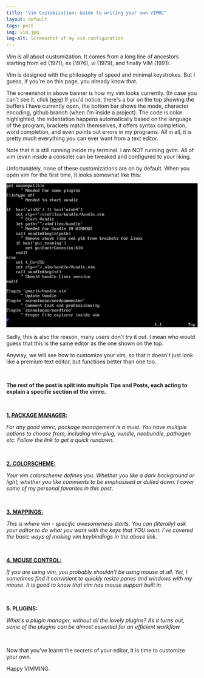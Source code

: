 ```yaml
---
title: "Vim Customization: Guide to writing your own VIMRC"
layout: default
tags: post
img: vim.jpg
img-alt: Screenshot of my vim configuration
---
```


Vim is all about customization. It comes from a long line
of ancestors starting from ed (1971), ex (1976), vi (1979),
and finally VIM (1991).

Vim is designed with the philosophy of speed and minimal
keystrokes. But I guess, if you're on this page, you
already know that.

The screenshot in above banner is how my vim looks currently.
(In case you can't see it, click [here](/img/vim.jpg))
If you'd notice, there's a bar on the top showing the buffers I
have currently open, the bottom bar shows the mode, character
encoding, github branch (when I'm inside a project). The code
is color highlighted, the indentation happens automatically
based on the language of the program, brackets match themselves,
it offers syntax completion, word completion, and even points
out errors in my programs. All in all, it is pretty much
everything you can ever want from a text editor.

Note that it is still running inside my terminal. I am
NOT running gvim. All of vim (even inside a console) can
be tweaked and configured to your liking.

Unfortunately, none of these customizations are on by default.
When you open vim for the first time, it looks somewhat like
this:

<img src="/img/vim-old.png" img-alt="vim before customizations" class="img-responsive">

Sadly, this is also the reason, many users don't try it
out. I mean who would guess that this is the same editor
as the one shown on the top.

Anyway, we will see how to customize your vim, so that
it doesn't just look like a premium text editor, but
functions better than one too.

<br />

__The rest of the post is split into multiple Tips and Posts,
each acting to explain a specific section of the vimrc.__

<br />

[__1. PACKAGE MANAGER:__](/2015/07/03/Vim-Plug-Plugin-Manager/)

_For any good vimrc, package management is a must. You
have multiple options to choose from, including
vim-plug, vundle, neobundle, pathogen etc. Follow the link
to get a quick rundown._

<br />

[__2. COLORSCHEME:__](/2015/07/08/Vim-Colorscheme/)

_Your vim colorscheme defines you. Whether you like
a dark background or light, whether you like comments
to be emphasised or dulled down. I cover some of
my personal favorites in this post._

<br />


[__3. MAPPINGS:__](/2015/07/01/Vim-Mappings/)

_This is where vim - specific awesomeness starts.
You can (literally) ask your editor to do what
you want with the keys that YOU want. I've covered
the basic ways of making vim keybindings in the above
link._

<br />


[__4. MOUSE CONTROL:__](/2015/06/30/Mouse-with-vim/)

_If you are using vim, you probably shouldn't be
using mouse at all. Yet, I sometimes find it convinient
to quickly resize panes and windows with my mouse.
It is good to know that vim has mouse support built in._

<br />


__5. PLUGINS:__

_What's a plugin manager, without all the lovely
plugins? As it turns out, some of the plugins can
be almost essential for an efficient workflow._


<br />

Now that you've learnt the secrets of your editor,
it is time to customize your own.

Happy VIMMING.

